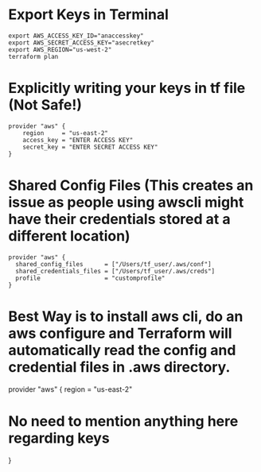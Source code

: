 # Export Keys in Terminal

```
export AWS_ACCESS_KEY_ID="anaccesskey"
export AWS_SECRET_ACCESS_KEY="asecretkey"
export AWS_REGION="us-west-2"
terraform plan
```
# Explicitly writing your keys in tf file (Not Safe!)

```
provider "aws" {
    region     = "us-east-2"
    access_key = "ENTER ACCESS KEY"
    secret_key = "ENTER SECRET ACCESS KEY"
}
```
# Shared Config Files (This creates an issue as people using awscli might have their credentials stored at a different location)
```
provider "aws" {
  shared_config_files      = ["/Users/tf_user/.aws/conf"]
  shared_credentials_files = ["/Users/tf_user/.aws/creds"]
  profile                  = "customprofile"
}
```
# Best Way is to install aws cli, do an aws configure and Terraform will automatically read the config and credential files in .aws directory.

provider "aws" {
    region     = "us-east-2"
# No need to mention anything here regarding keys
}
